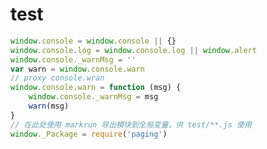 # test

<!--MARKRUN-HTML

<div id="mocha"></div>

<script src="/doc/vendor/expect.js/0.2.0/expect.js"></script>
<script src="/doc/vendor/mocha/3.0.2/mocha.js" ></script>

<script>mocha.setup('bdd')</script>
-->

<!--
{
    "markrun_lastrun": false
}
-->
````js
window.console = window.console || {}
window.console.log = window.console.log || window.alert
window.console._warnMsg = ''
var warn = window.console.warn
// proxy console.wran
window.console.warn = function (msg) {
    window.console._warnMsg = msg
    warn(msg)
}
// 在此处使用 markrun 导出模块到全局变量，供 test/**.js 使用
window._Package = require('paging')
````
<!--MARKRUN-HTML

<script src="./createData.js" ></script>

<script>
  mocha.checkLeaks();
   mocha.globals(['LiveReload', '_Package', 'FASTBOOT']);
  mocha.run();
</script>


<link rel="stylesheet" href="/doc/vendor/mocha/3.0.2/mocha.css">
-->
